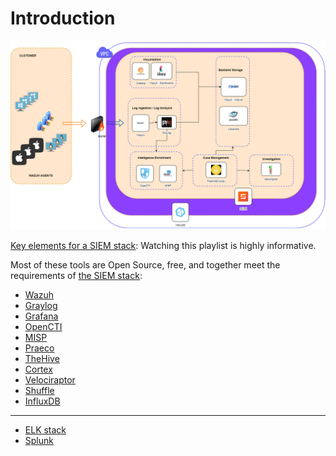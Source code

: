 # Introduction

[![SIEM stack](../../_static/images/siem-stack.png)](https://socfortress.medium.com/build-your-own-siem-stack-with-open-source-tools-series-39da0f2d412a)

[Key elements for a SIEM stack](https://www.youtube.com/playlist?list=PLB6hQ_WpB6U0WeroZAfssgRpxW8olnkqy): Watching this playlist is highly informative.

Most of these tools are Open Source, free, and together meet the requirements of [the SIEM stack](https://siem.tymyrddin.dev/docs/notes/siem#siem-stack-requirements):

* [Wazuh](wazuh.md)
* [Graylog](graylog.md)
* [Grafana](grafana.md)
* [OpenCTI](opencti.md)
* [MISP](misp.md)
* [Praeco](praeco.md)
* [TheHive](thehive.md)
* [Cortex](cortex.md)
* [Velociraptor](velociraptor.md)
* [Shuffle](shuffle.md)
* [InfluxDB](influxdb.md)

----

* [ELK stack](elk-stack.md)
* [Splunk](splunk.md)
